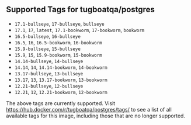 ## Supported Tags for tugboatqa/postgres

* `17.1-bullseye`, `17-bullseye`, `bullseye`
* `17.1`, `17`, `latest`, `17.1-bookworm`, `17-bookworm`, `bookworm`
* `16.5-bullseye`, `16-bullseye`
* `16.5`, `16`, `16.5-bookworm`, `16-bookworm`
* `15.9-bullseye`, `15-bullseye`
* `15.9`, `15`, `15.9-bookworm`, `15-bookworm`
* `14.14-bullseye`, `14-bullseye`
* `14.14`, `14`, `14.14-bookworm`, `14-bookworm`
* `13.17-bullseye`, `13-bullseye`
* `13.17`, `13`, `13.17-bookworm`, `13-bookworm`
* `12.21-bullseye`, `12-bullseye`
* `12.21`, `12`, `12.21-bookworm`, `12-bookworm`

The above tags are currently supported. Visit https://hub.docker.com/r/tugboatqa/postgres/tags/ to see a list of all available tags for this image, including those that are no longer supported.
